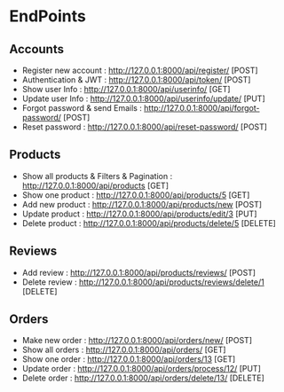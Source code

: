 # EndPoints
## Accounts
- Register new account : http://127.0.0.1:8000/api/register/  [POST]
- Authentication & JWT : http://127.0.0.1:8000/api/token/  [POST]
- Show user Info : http://127.0.0.1:8000/api/userinfo/  [GET]
- Update user Info : http://127.0.0.1:8000/api/userinfo/update/  [PUT]
- Forgot password & send Emails : http://127.0.0.1:8000/api/forgot-password/  [POST]
- Reset password : http://127.0.0.1:8000/api/reset-password/<token>  [POST]

## Products
- Show all products & Filters & Pagination : http://127.0.0.1:8000/api/products [GET]
- Show one product : http://127.0.0.1:8000/api/products/5  [GET]
- Add new product : http://127.0.0.1:8000/api/products/new [POST]
- Update product : http://127.0.0.1:8000/api/products/edit/3 [PUT]
- Delete product : http://127.0.0.1:8000/api/products/delete/5 [DELETE]

## Reviews
- Add review : http://127.0.0.1:8000/api/products/reviews/ [POST]
- Delete review : http://127.0.0.1:8000/api/products/reviews/delete/1 [DELETE]

## Orders
- Make new order : http://127.0.0.1:8000/api/orders/new/ [POST]
- Show all orders : http://127.0.0.1:8000/api/orders/ [GET]
- Show one order : http://127.0.0.1:8000/api/orders/13 [GET]
- Update order : http://127.0.0.1:8000/api/orders/process/12/ [PUT]
- Delete order : http://127.0.0.1:8000/api/orders/delete/13/ [DELETE]
